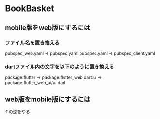 # BookBasket

## mobile版をweb版にするには
### ファイル名を置き換える
pubspec_web.yaml → pubspec.yaml
pubspec.yaml → pubspec_client.yaml

### dartファイル内の文字を以下のように置き換える
package:flutter → package:flutter_web
dart:ui → package:flutter_web_ui/ui.dart

## web版をmobile版にするには
↑の逆をやる
